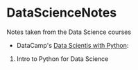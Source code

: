 # DataScienceNotes
Notes taken from the Data Science courses

 * DataCamp's [Data Scientis with Python](https://www.datacamp.com/tracks/data-scientist-with-python):
 1. Intro to Python for Data Science

